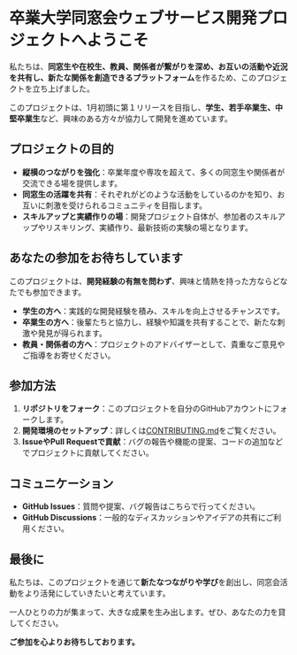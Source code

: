 # 卒業大学同窓会ウェブサービス開発プロジェクトへようこそ

私たちは、**同窓生や在校生、教員、関係者が繋がりを深め、お互いの活動や近況を共有し、新たな関係を創造できるプラットフォーム**を作るため、このプロジェクトを立ち上げました。

このプロジェクトは、1月初頭に第１リリースを目指し、**学生、若手卒業生、中堅卒業生**など、興味のある方々が協力して開発を進めています。

## **プロジェクトの目的**

- **縦横のつながりを強化**：卒業年度や専攻を超えて、多くの同窓生や関係者が交流できる場を提供します。
- **同窓生の活躍を共有**：それぞれがどのような活動をしているのかを知り、お互いに刺激を受けられるコミュニティを目指します。
- **スキルアップと実績作りの場**：開発プロジェクト自体が、参加者のスキルアップやリスキリング、実績作り、最新技術の実験の場となります。

## **あなたの参加をお待ちしています**

このプロジェクトは、**開発経験の有無を問わず**、興味と情熱を持った方ならどなたでも参加できます。

- **学生の方へ**：実践的な開発経験を積み、スキルを向上させるチャンスです。
- **卒業生の方へ**：後輩たちと協力し、経験や知識を共有することで、新たな刺激や発見が得られます。
- **教員・関係者の方へ**：プロジェクトのアドバイザーとして、貴重なご意見やご指導をお寄せください。

## **参加方法**

1. **リポジトリをフォーク**：このプロジェクトを自分のGitHubアカウントにフォークします。
2. **開発環境のセットアップ**：詳しくは[CONTRIBUTING.md](リンク)をご覧ください。
3. **IssueやPull Requestで貢献**：バグの報告や機能の提案、コードの追加などでプロジェクトに貢献してください。

## **コミュニケーション**

- **GitHub Issues**：質問や提案、バグ報告はこちらで行ってください。
- **GitHub Discussions**：一般的なディスカッションやアイデアの共有にご利用ください。

## **最後に**

私たちは、このプロジェクトを通じて**新たなつながりや学び**を創出し、同窓会活動をより活発にしていきたいと考えています。

一人ひとりの力が集まって、大きな成果を生み出します。ぜひ、あなたの力を貸してください。

**ご参加を心よりお待ちしております。**
